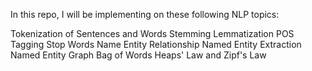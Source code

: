 In this repo, I will be implementing on these following NLP topics:


Tokenization of Sentences and Words
Stemming
Lemmatization
POS Tagging
Stop Words
Name Entity Relationship
Named Entity Extraction
Named Entity Graph
Bag of Words
Heaps' Law and Zipf's Law

